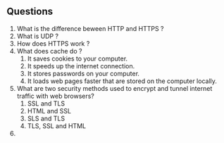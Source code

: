 ## Questions

1. What is the difference beween HTTP and HTTPS ?
2. What is UDP ?
3. How does HTTPS work ?
4. What does cache do ?
    1. It saves cookies to your computer.
    2. It speeds up the internet connection.
    3. It stores passwords on your computer.
    4. It loads web pages faster that are stored on the computer locally.
5. What are two security methods used to encrypt and tunnel internet traffic with web    browsers?
    1. SSL and TLS
    2. HTML and SSL
    3. SLS and TLS
    4. TLS, SSL and HTML
6.